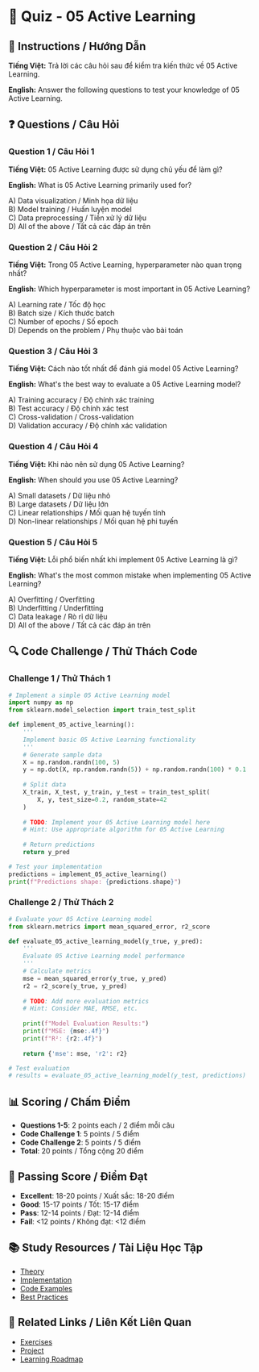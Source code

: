 # 🧠 Quiz - 05 Active Learning

## 📝 Instructions / Hướng Dẫn

**Tiếng Việt:** Trả lời các câu hỏi sau để kiểm tra kiến thức về 05 Active Learning.

**English:** Answer the following questions to test your knowledge of 05 Active Learning.

## ❓ Questions / Câu Hỏi

### Question 1 / Câu Hỏi 1
**Tiếng Việt:** 05 Active Learning được sử dụng chủ yếu để làm gì?

**English:** What is 05 Active Learning primarily used for?

A) Data visualization / Minh họa dữ liệu  
B) Model training / Huấn luyện model  
C) Data preprocessing / Tiền xử lý dữ liệu  
D) All of the above / Tất cả các đáp án trên

### Question 2 / Câu Hỏi 2
**Tiếng Việt:** Trong 05 Active Learning, hyperparameter nào quan trọng nhất?

**English:** Which hyperparameter is most important in 05 Active Learning?

A) Learning rate / Tốc độ học  
B) Batch size / Kích thước batch  
C) Number of epochs / Số epoch  
D) Depends on the problem / Phụ thuộc vào bài toán

### Question 3 / Câu Hỏi 3
**Tiếng Việt:** Cách nào tốt nhất để đánh giá model 05 Active Learning?

**English:** What's the best way to evaluate a 05 Active Learning model?

A) Training accuracy / Độ chính xác training  
B) Test accuracy / Độ chính xác test  
C) Cross-validation / Cross-validation  
D) Validation accuracy / Độ chính xác validation

### Question 4 / Câu Hỏi 4
**Tiếng Việt:** Khi nào nên sử dụng 05 Active Learning?

**English:** When should you use 05 Active Learning?

A) Small datasets / Dữ liệu nhỏ  
B) Large datasets / Dữ liệu lớn  
C) Linear relationships / Mối quan hệ tuyến tính  
D) Non-linear relationships / Mối quan hệ phi tuyến

### Question 5 / Câu Hỏi 5
**Tiếng Việt:** Lỗi phổ biến nhất khi implement 05 Active Learning là gì?

**English:** What's the most common mistake when implementing 05 Active Learning?

A) Overfitting / Overfitting  
B) Underfitting / Underfitting  
C) Data leakage / Rò rỉ dữ liệu  
D) All of the above / Tất cả các đáp án trên

## 🔍 Code Challenge / Thử Thách Code

### Challenge 1 / Thử Thách 1
```python
# Implement a simple 05 Active Learning model
import numpy as np
from sklearn.model_selection import train_test_split

def implement_05_active_learning():
    '''
    Implement basic 05 Active Learning functionality
    '''
    # Generate sample data
    X = np.random.randn(100, 5)
    y = np.dot(X, np.random.randn(5)) + np.random.randn(100) * 0.1
    
    # Split data
    X_train, X_test, y_train, y_test = train_test_split(
        X, y, test_size=0.2, random_state=42
    )
    
    # TODO: Implement your 05 Active Learning model here
    # Hint: Use appropriate algorithm for 05 Active Learning
    
    # Return predictions
    return y_pred

# Test your implementation
predictions = implement_05_active_learning()
print(f"Predictions shape: {predictions.shape}")
```

### Challenge 2 / Thử Thách 2
```python
# Evaluate your 05 Active Learning model
from sklearn.metrics import mean_squared_error, r2_score

def evaluate_05_active_learning_model(y_true, y_pred):
    '''
    Evaluate 05 Active Learning model performance
    '''
    # Calculate metrics
    mse = mean_squared_error(y_true, y_pred)
    r2 = r2_score(y_true, y_pred)
    
    # TODO: Add more evaluation metrics
    # Hint: Consider MAE, RMSE, etc.
    
    print(f"Model Evaluation Results:")
    print(f"MSE: {mse:.4f}")
    print(f"R²: {r2:.4f}")
    
    return {'mse': mse, 'r2': r2}

# Test evaluation
# results = evaluate_05_active_learning_model(y_test, predictions)
```

## 📊 Scoring / Chấm Điểm

- **Questions 1-5**: 2 points each / 2 điểm mỗi câu
- **Code Challenge 1**: 5 points / 5 điểm
- **Code Challenge 2**: 5 points / 5 điểm
- **Total**: 20 points / Tổng cộng 20 điểm

## 🎯 Passing Score / Điểm Đạt

- **Excellent**: 18-20 points / Xuất sắc: 18-20 điểm
- **Good**: 15-17 points / Tốt: 15-17 điểm  
- **Pass**: 12-14 points / Đạt: 12-14 điểm
- **Fail**: <12 points / Không đạt: <12 điểm

## 📚 Study Resources / Tài Liệu Học Tập

- [Theory](./THEORY_05_active_learning.md)
- [Implementation](./IMPLEMENTATION_05_active_learning.md)
- [Code Examples](./CODE_EXAMPLES_05_active_learning.md)
- [Best Practices](./BEST_PRACTICES_05_active_learning.md)

## 🔗 Related Links / Liên Kết Liên Quan

- [Exercises](./EXERCISES_05_active_learning.md)
- [Project](./PROJECT_05_active_learning.md)
- [Learning Roadmap](./LEARNING_ROADMAP_05_active_learning.md)
